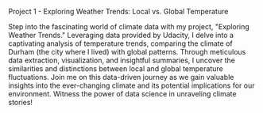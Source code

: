 Project 1 - Exploring Weather Trends: Local vs. Global Temperature

Step into the fascinating world of climate data with my project, "Exploring Weather Trends." Leveraging data provided by Udacity, I delve into a captivating analysis of temperature trends, comparing the climate of Durham (the city where I lived) with global patterns. Through meticulous data extraction, visualization, and insightful summaries, I uncover the similarities and distinctions between local and global temperature fluctuations. Join me on this data-driven journey as we gain valuable insights into the ever-changing climate and its potential implications for our environment. Witness the power of data science in unraveling climate stories!
